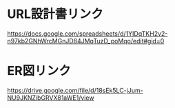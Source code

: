# URL設計書リンク
https://docs.google.com/spreadsheets/d/1YIDqTKH2v2-n97kb2GNhWrcMGnJD84JMqTuzD_poMqo/edit#gid=0

# ER図リンク
https://drive.google.com/file/d/18sEk5LC-jJum-NU9JKNZibGRVX81aWE1/view
